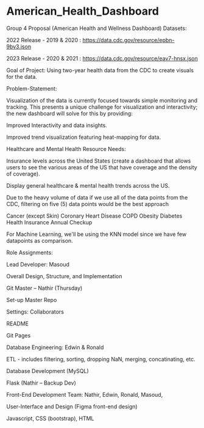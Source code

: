 # American_Health_Dashboard

Group 4 Proposal (American Health and Wellness Dashboard)
Datasets:

 2022 Release - 2019 & 2020 : https://data.cdc.gov/resource/epbn-9bv3.json
 
 2023 Release - 2020 & 2021 : https://data.cdc.gov/resource/eav7-hnsx.json

Goal of Project: Using two-year health data from the CDC to create visuals for the data.

Problem-Statement:

Visualization of the data is currently focused towards simple monitoring and tracking. This presents a unique challenge for visualization and interactivity; the new dashboard will solve for this by providing:

Improved Interactivity and data insights.

Improved trend visualization featuring heat-mapping for data.

Healthcare and Mental Health Resource Needs:

Insurance levels across the United States (create a dashboard that allows users to see the various areas of the US that have coverage and the density of coverage).

Display general healthcare & mental health trends across the US.


Due to the heavy volume of data if we use all of the data points from the CDC, filtering on five (5) data points would be the best approach

Cancer (except Skin)
Coronary Heart Disease
COPD
Obesity
Diabetes
Health Insurance
Annual Checkup

For Machine Learning, we'll be using the KNN model since we have few datapoints as comparison.

Role Assignments:


Lead Developer: Masoud

Overall Design, Structure, and Implementation

Git Master – Nathir (Thursday)

Set-up Master Repo

Settings: Collaborators

README

Git Pages


Database Engineering: Edwin & Ronald

ETL - includes filtering, sorting, dropping NaN, merging, concatinating, etc.

Database Development (MySQL)


Flask (Nathir – Backup Dev)


Front-End Development Team: Nathir, Edwin, Ronald, Masoud,

User-Interface and Design (Figma front-end design)

Javascript, CSS (bootstrap), HTML
